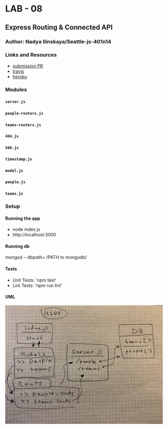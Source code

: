 # LAB - 08

## Express Routing & Connected API

### Author: Nadya Ilinskaya/Seattle-js-401n14

### Links and Resources
* [submission PR](https://github.com/nadili-401-advanced-javascript/lab-08/pull/1)
* [travis](https://travis-ci.com/nadili-401-advanced-javascript/lab-08)
* [heroku](https://nadili-lab-08.herokuapp.com/)

### Modules
#### `server.js`
#### `people-routers.js`
#### `teams-routers.js`
#### `404.js`
#### `500.js`
#### `timestamp.js`
#### `model.js`
#### `people.js`
#### `teams.js`


### Setup
#### Running the app
* node index.js
* http://localhost:3000

#### Running db
mongod --dbpath= /PATH to mongodb/

  
#### Tests
* Unit Tests: 'npm test'
* Lint Tests: 'npm run lint' 


#### UML
![ UML ](/assets/lab-08-uml.jpg)